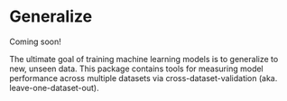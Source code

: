 # Generalize

Coming soon!

The ultimate goal of training machine learning models is to generalize to new, unseen data. This package contains tools for measuring model performance across multiple datasets via cross-dataset-validation (aka. leave-one-dataset-out).